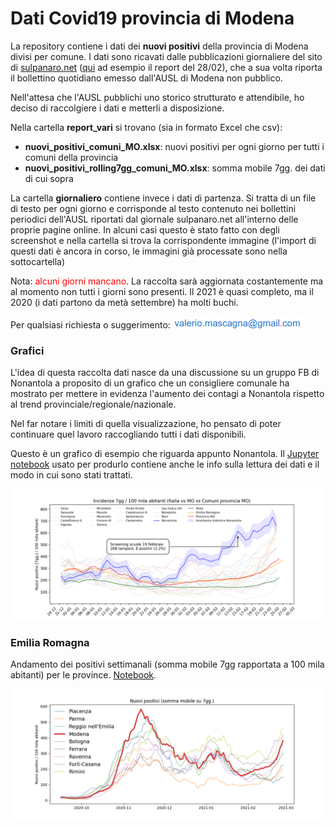 # Dati Covid19 provincia di Modena 

La repository contiene i dati dei **nuovi positivi** della provincia di Modena divisi per comune. I dati sono ricavati dalle pubblicazioni giornaliere del sito di  [sulpanaro.net](sulpanaro.net) ([qui](https://www.sulpanaro.net/2021/02/aggiornamento-coronavirus-28-2-nel-modenese-402-nuovi-casi/) ad esempio il report del 28/02), che a sua volta riporta il bollettino quotidiano emesso dall'AUSL di Modena non pubblico.

Nell'attesa che l'AUSL pubblichi uno storico strutturato e attendibile, ho deciso di raccolgiere i dati e metterli a disposizione.

Nella cartella **report_vari** si trovano (sia in formato Excel che csv):

* **nuovi_positivi_comuni_MO.xlsx**: nuovi positivi per ogni giorno per tutti i comuni della provincia
* **nuovi_positivi_rolling7gg_comuni_MO.xlsx**: somma mobile 7gg. dei dati di cui sopra

La cartella **giornaliero** contiene invece i dati di partenza. Si tratta di un file di testo per ogni giorno e corrisponde al testo contenuto nei bollettini periodici dell'AUSL riportati dal giornale sulpanaro.net all'interno delle proprie pagine online. In alcuni casi questo è stato fatto con degli screenshot e nella cartella si trova la corrispondente immagine (l'import di questi dati è ancora in corso, le immagini già processate sono nella sottocartella)


Nota: <font color=red>alcuni giorni mancano</font>. La raccolta sarà aggiornata costantemente ma al momento non tutti i giorni sono presenti. Il 2021 è quasi completo, ma il 2020 (i dati partono da metà settembre) ha molti buchi. 

Per qualsiasi richiesta o suggerimento: ![](./email.png)


### Grafici

L'idea di questa raccolta dati nasce da una discussione su un gruppo FB di Nonantola a proposito di un grafico che un consigliere comunale ha mostrato per mettere in evidenza l'aumento dei contagi a Nonantola rispetto al trend provinciale/regionale/nazionale. 

Nel far notare i limiti di quella visualizzazione, ho pensato di poter continuare quel lavoro raccogliando tutti i dati disponibili.

Questo è un grafico di esempio che riguarda appunto Nonantola. Il [Jupyter notebook](CovidNonantola_contesto.ipynb) usato per produrlo contiene anche le info sulla lettura dei dati e il modo in cui sono stati trattati.

![](./Nonantola.png)

### Emilia Romagna

Andamento dei positivi settimanali (somma mobile 7gg rapportata a 100 mila abitanti) per le province.
[Notebook](plot_provincia.ipynb).

![](./emilia_romagna.png)